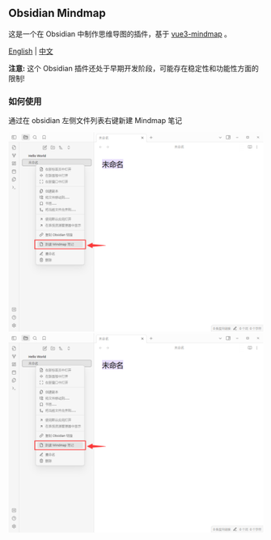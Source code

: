 ## Obsidian Mindmap

这是一个在 Obsidian 中制作思维导图的插件，基于 [vue3-mindmap](https://github.com/hellowuxin/vue3-mindmap) 。

[English](README.md) | [中文](README.zh.md)

**注意:** 这个 Obsidian 插件还处于早期开发阶段，可能存在稳定性和功能性方面的限制!

### 如何使用

通过在 obsidian 左侧文件列表右键新建 Mindmap 笔记

![alt text](./assets/zh-img-1.png)
![alt text](./assets/zh-img-1.png)